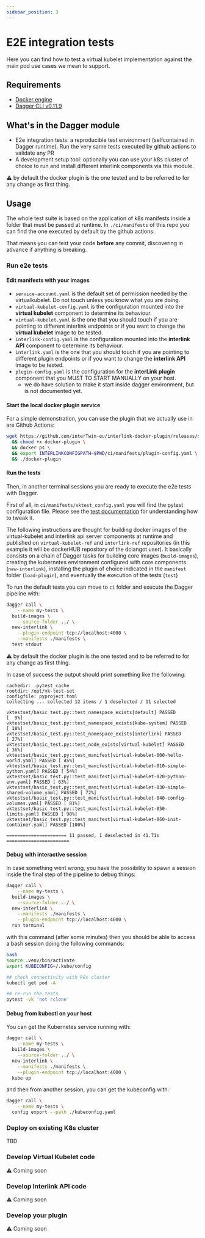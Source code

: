 ```yaml
---
sidebar_position: 3
---
```


# E2E integration tests 

Here you can find how to test a virtual kubelet implementation against the main pod use cases we mean to support. 

## Requirements

- [Docker engine](https://docs.docker.com/engine/install/)
- [Dagger CLI v0.11.9](https://docs.dagger.io/install/)

## What's in the Dagger module

- E2e integration tests: a reproducible test environment (selfcontained in Dagger runtime). Run the very same tests executed by github actions to validate any PR
- A development setup tool: optionally you can use your k8s cluster of choice to run and install different interlink components via this module.

:warning: by default the docker plugin is the one tested and to be referred to for any change as first thing.

## Usage

The whole test suite is based on the application of k8s manifests inside a folder that must be passed at runtime. In `./ci/manifests` of this repo you can find the one executed by default by the github actions.

That means you can test your code **before** any commit, discovering in advance if anything is breaking.

### Run e2e tests

#### Edit manifests with your images

- `service-account.yaml` is the default set of permission needed by the virtualkubelet. Do not touch unless you know what you are doing.
- `virtual-kubelet-config.yaml` is the configuration mounted into the __virtual kubelet__ component to determine its behaviour.
- `virtual-kubelet.yaml` is the one that you should touch if you are pointing to different interlink endpoints or if you want to change the __virtual kubelet__ image to be tested.
- `interlink-config.yaml` is the configuration mounted into the __interlink API__ component to determine its behaviour.
- `interlink.yaml` is the one that you should touch if you are pointing to different plugin endpoints or if you want to change the __interlink API__ image to be tested.
- `plugin-config.yaml` is the configuration for the __interLink plugin__ component that you MUST TO START MANUALLY on your host.
    - we do have solution to make it start inside dagger environment, but is not documented yet.

#### Start the local docker plugin service

For a simple demonstration, you can use the plugin that we actually use in are Github Actions:

```bash
wget https://github.com/interTwin-eu/interlink-docker-plugin/releases/download/0.0.22-no-gpu/docker-plugin_Linux_x86_64 -O docker-plugin \
  && chmod +x docker-plugin \
  && docker ps \
  && export INTERLINKCONFIGPATH=$PWD/ci/manifests/plugin-config.yaml \
  && ./docker-plugin
```

#### Run the tests

Then, in another terminal sessions you are ready to execute the e2e tests with Dagger.

First of all, in `ci/manifests/vktest_config.yaml` you will find the pytest configuration file. Please see the [test documentation](https://github.com/interTwin-eu/vk-test-set/tree/main) for understanding how to tweak it. 

The following instructions are thought for building docker images of the virtual-kubelet and interlink api server components at runtime and published on `virtual-kubelet-ref` and `interlink-ref` repositories (in this example it will be dockerHUB repository of the dciangot user).
It basically consists on a chain of Dagger tasks for building core images (`build-images`), creating the kubernetes environment configured with core components (`new-interlink`), installing the plugin of choice indicated in the `manifest` folder (`load-plugin`), and eventually the execution of the tests (`test`)

To run the default tests you can move to `ci` folder and execute the Dagger pipeline with:

```bash
dagger call \
    --name my-tests \
  build-images \
    --source-folder ../ \
  new-interlink \
    --plugin-endpoint tcp://localhost:4000 \
    --manifests ./manifests \
  test stdout
```

:warning: by default the docker plugin is the one tested and to be referred to for any change as first thing.

In case of success the output should print something like the following:

```text
cachedir: .pytest_cache
rootdir: /opt/vk-test-set
configfile: pyproject.toml
collecting ... collected 12 items / 1 deselected / 11 selected

vktestset/basic_test.py::test_namespace_exists[default] PASSED           [  9%]
vktestset/basic_test.py::test_namespace_exists[kube-system] PASSED       [ 18%]
vktestset/basic_test.py::test_namespace_exists[interlink] PASSED         [ 27%]
vktestset/basic_test.py::test_node_exists[virtual-kubelet] PASSED        [ 36%]
vktestset/basic_test.py::test_manifest[virtual-kubelet-000-hello-world.yaml] PASSED [ 45%]
vktestset/basic_test.py::test_manifest[virtual-kubelet-010-simple-python.yaml] PASSED [ 54%]
vktestset/basic_test.py::test_manifest[virtual-kubelet-020-python-env.yaml] PASSED [ 63%]
vktestset/basic_test.py::test_manifest[virtual-kubelet-030-simple-shared-volume.yaml] PASSED [ 72%]
vktestset/basic_test.py::test_manifest[virtual-kubelet-040-config-volumes.yaml] PASSED [ 81%]
vktestset/basic_test.py::test_manifest[virtual-kubelet-050-limits.yaml] PASSED [ 90%]
vktestset/basic_test.py::test_manifest[virtual-kubelet-060-init-container.yaml] PASSED [100%]

====================== 11 passed, 1 deselected in 41.71s =======================
```

#### Debug with interactive session

In case something went wrong, you have the possibility to spawn a session inside the final step of the pipeline to debug things:

```bash
dagger call \
    --name my-tests \
  build-images \
    --source-folder ../ \
  new-interlink \
    --manifests ./manifests \
    --plugin-endpoint tcp://localhost:4000 \
  run terminal

```

with this command (after some minutes) then you should be able to access a bash session doing the following commands:

```bash
bash
source .venv/bin/activate
export KUBECONFIG=/.kube/config

## check connectivity with k8s cluster
kubectl get pod -A

## re-run the tests
pytest -vk 'not rclone'
```

#### Debug from kubectl on your host

You can get the Kubernetes service running with:

```bash
dagger call \
    --name my-tests \
  build-images \
    --source-folder ../ \
  new-interlink \
    --manifests ./manifests \
    --plugin-endpoint tcp://localhost:4000 \
  kube up 
```

and then from another session, you can get the kubeconfig with:

```bash
dagger call \
    --name my-tests \
  config export --path ./kubeconfig.yaml
```


### Deploy on existing K8s cluster

TBD

<!--  -->
<!-- You might want to hijack the test machinery in order to have it instantiating the test environemnt on your own kubernetes cluster (e.g. to debug and develop plugins in a efficient way). We are introducing options for this purpose and it is expected to be extended even more in the future. -->
<!--  -->
<!-- If you have a kubernetes cluster **publically accessible**, you can pass your kubeconfig to the Dagger pipeline and use that instead of the internal one that is "one-shot" for the tests only. -->
<!--  -->
<!-- ```bash -->
<!-- ``` -->
<!--  -->
<!-- If you have a *local* cluster (e.g. via MiniKube), you need to forward the local port of the Kubernetes API server (look inside the kubeconfig file) inside the Dagger runtime with the following: -->
<!--  -->
<!-- ```bash -->
<!-- ``` -->

### Develop Virtual Kubelet code

:warning: Coming soon

### Develop Interlink API code

:warning: Coming soon


### Develop your plugin 

:warning: Coming soon


